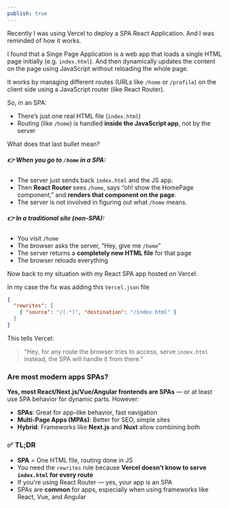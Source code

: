 ```yaml
---
publish: true
---
```

Recently I was using Vercel to deploy a SPA React Application. And I was reminded of how it works.

I found that a Singe Page Application is a web app that loads a single HTML page initially (e.g. `index.html`). And then dynamically updates the content on the page using JavaScript without reloading the whole page. 

It works by managing different routes (URLs like `/home` or `/profile`) on the client side using a JavaScript router (like React Router). 

So, in an SPA:
- There’s just one real HTML file (`index.html`)
- Routing (like `/home`) is handled **inside the JavaScript app**, not by the server

What does that last bullet mean? 

##### 👉 When you go to `/home` in a SPA:
- The server just sends back `index.html` and the JS app.
- Then **React Router** sees `/home`, says “oh! show the HomePage component,” and **renders that component on the page**.
- The server is not involved in figuring out what `/home` means.
    
##### 👉 In a traditional site (non-SPA):
- You visit `/home`
- The browser asks the server, “Hey, give me `/home`”
- The server returns a **completely new HTML file** for that page
- The browser reloads everything

Now back to my situation with my React SPA app hosted on Vercel.

In my case the fix was adding this `Vercel.json` file

```json
{
  "rewrites": [
    { "source": "/(.*)", "destination": "/index.html" }
  ]
}
```

This tells Vercel:

> “Hey, for any route the browser tries to access, serve `index.html` instead, the SPA will handle it from there.”

### Are most modern apps SPAs?

**Yes, most React/Next.js/Vue/Angular frontends are SPAs** — or at least use SPA behavior for dynamic parts. However:

- **SPAs**: Great for app-like behavior, fast navigation
- **Multi-Page Apps (MPAs)**: Better for SEO, simple sites
- **Hybrid**: Frameworks like **Next.js** and **Nuxt** allow combining both


### ✅ TL;DR
- **SPA** = One HTML file, routing done in JS
- You need the `rewrites` rule because **Vercel doesn’t know to serve `index.html` for every route**
- If you're using React Router — yes, your app is an SPA
- SPAs are **common** for apps, especially when using frameworks like React, Vue, and Angular